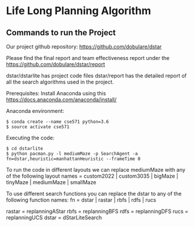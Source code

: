 # Life Long Planning Algorithm

## Commands to run the Project

Our project github repository: https://github.com/dobulare/dstar

Please find the final report and team effectiveness report under the https://github.com/dobulare/dstar/report

dstar/dstarlite has project code files
dstar/report has the detailed report of all the search algorithms used in the project.

Prerequisites:
Install Anaconda using this https://docs.anaconda.com/anaconda/install/

Anaconda environment:
```
$ conda create --name cse571 python=3.6
$ source activate cse571
```

Executing the code:
```
$ cd dstarlite
$ python pacman.py -l mediumMaze -p SearchAgent -a fn=dstar,heuristic=manhattanHeuristic --frameTime 0
```

To run the code in different layouts we can replace mediumMaze with any of the following 
layout names =  custom2022 | custom3035 |  bigMaze | tinyMaze | mediumMaze | smallMaze

To use different search functions you can replace the dstar to any of the following function names:
fn = dstar | rastar | rbfs | rdfs | rucs


rastar = replanningAStar
rbfs = replanningBFS
rdfs = replanningDFS
rucs = replanningUCS
dstar = dStarLiteSearch
